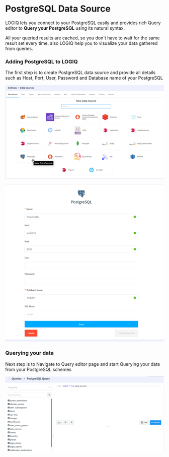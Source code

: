 # PostgreSQL Data Source

LOGIQ lets you connect to your PostgreSQL easily and provides rich Query editor to **Query your PostgreSQL** using its natural syntax.

&#x20;All your queried results are cached, so you don't have to wait for the same result set every time, also LOGIQ help you to visualize your data gathered from queries.



### Adding PostgreSQL to LOGIQ

The first step is to create PostgreSQL data source and provide all details such as Host, Port, User, Password and Database name of your PostgreSQL

![Choosing a new data source](../.gitbook/assets/postgres-1.png)

![Adding data source to LOGIQ](../.gitbook/assets/postgres-2.png)



### Querying your data

Next step is to Navigate to Query editor page and start Querying your data from your PostgreSQL schemes

![Query Editor](../.gitbook/assets/postgres-3.png)

